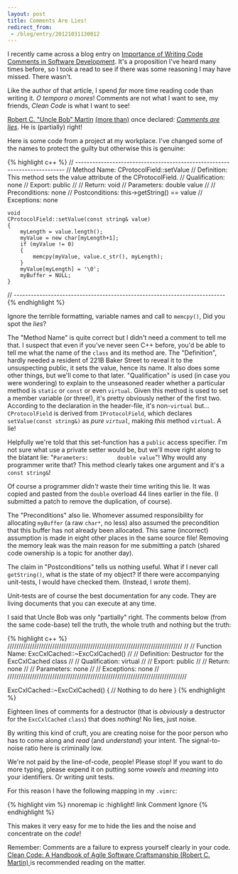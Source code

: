 ```yaml
---
layout: post
title: Comments Are Lies!
redirect_from:
 - /blog/entry/20121031130012
---
```


I recently came across a blog entry on [Importance of Writing Code Comments in
Software
Development](https://technoladder.blogspot.com.au/2012/10/importance-of-writing-code-comments-in.html).
It's a proposition I've heard many times before, so I took a read to see if
there was some reasoning I may have missed. There wasn't.



Like the author of that article, I spend _far_ more time reading code than
writing it. _O tempora o mores_! Comments are not what I want to see, my
friends, _Clean Code_ is what I want to see!


[Robert C. "Uncle Bob" Martin](https://en.wikipedia.org/wiki/Robert_Cecil_Martin)
[(more than)](https://coding.derkeiler.com/Archive/General/comp.object/2004-06/0342.html)
once declared: [_Comments are lies_](https://agilepractices2010.blogspot.com.au/2010/06/solid-principles-of-object-oriented.html).
He is (partially) right!



Here is some code from a project at my workplace. I've changed some of the names
to protect the guilty but otherwise this is genuine:


{% highlight c++ %}
//  --------------------------------------------------------------------------
//  Method Name:        CProtocolField::setValue
//  Definition:         This method sets the value attribute of the CProtocolField.
//  Qualification:      none
//  Export:             public
//
//  Return:             void
//  Parameters:         double value
//
//  Preconditions:      none
//  Postconditions:     this->getString() == value
//  Exceptions:         none

    void
    CProtocolField::setValue(const string& value)
    {
        myLength = value.length();
        myValue = new char[myLength+1];
        if (myValue != 0)
        {
            memcpy(myValue, value.c_str(), myLength);
        }
        myValue[myLength] = '\0';
        myBuffer = NULL;
    }
//  --------------------------------------------------------------------------
{% endhighlight %}


Ignore the terrible formatting, variable names and call to
`memcpy()`, Did you spot the _lies_?


The "Method Name" is quite correct but I didn't need a comment to tell me that.
I suspect that even if you've never seen C++ before, you'd be able to tell me
what the name of the `class` and its method are. The "Definition",
hardly needed a resident of 221B Baker Street to reveal it to the unsuspecting
public, it sets the value, hence its name. It also does some other things, but
we'll come to that later. "Qualification" is used (in case you were wondering)
to explain to the unseasoned reader whether a particular method is
`static` or `const` or even `virtual`. Given
this method is used to set a member variable (or three!), it's pretty obviously
nether of the first two. According to the declaration in the header-file, it's
non-`virtual` but... `CProtocolField` is derived from
`IProtocolField`, which declares `setValue(const
string&)` as _pure `virtual`_, making
_this_ method `virtual`. A lie!



Helpfully we're told that this set-function has a `public` access
specifier. I'm not sure what use a private setter would be, but we'll move right
along to the blatant lie: "`Parameters:         double value`"! Why would
any programmer write that? This method clearly takes one argument and it's a
`const string&`!



Of course a programmer _didn't_ waste their time writing this lie. It was
copied and pasted from the `double` overload 44 lines earlier in the
file. (I submitted a patch to remove the duplication, of course).



The "Preconditions" also lie. Whomever assumed responsibility for
allocating `myBuffer` (a raw `char*`, no less) also assumed
the precondition that this buffer has not already been allocated. This same
(incorrect) assumption is made in eight other places in the same source file!
Removing the memory leak was the main reason for me submitting a patch (shared
code ownership is a topic for another day).



The claim in "Postconditions" tells us nothing useful. What if I never call
`getString()`, what is the state of my object? If there were accompanying
unit-tests, I would have checked them. (Instead, I _wrote_ them).



Unit-tests are of course the best documentation for any code. They are living
documents that you can execute at any time.



I said that Uncle Bob was only &quot;partially&quot; right. The comments below
(from the same code-base) tell the truth, the whole truth and nothing but the
truth:


{% highlight c++ %}
//////////////////////////////////////////////////////////////////////////////
//
// Function Name:   ExcCxlCached::~ExcCxlCached()
//
// Definition:      Destructor for the ExcCxlCached class
//
// Qualification:   virtual
//
// Export:          public
//
// Return:          none
//
// Parameters:      none
//
// Exceptions:      none
//
////////////////////////////////////////////////////////////////////////////////

ExcCxlCached::~ExcCxlCached()
{
// Nothing to do here
}
{% endhighlight %}


Eighteen lines of comments for a destructor (that is _obviously_ a
destructor for the `ExcCxlCached` `class`) that does
_nothing_! No lies, just noise.



By writing this kind of cruft, you are creating noise for the poor person who
has to come along and _read_ (and _understand_) your intent. The
signal-to-noise ratio here is criminally low.



We're not paid by the line-of-code, people! Please stop! If you want to do more
typing, please expend it on putting some _vowels_ and
_meaning_ into your identifiers. Or writing unit tests.



For this reason I have the following mapping in my `.vimrc`:


{% highlight vim %}
nnoremap <Leader>ic :<C-U>highlight! link Comment Ignore<CR>
{% endhighlight %}


This makes it very easy for me to hide the lies and the noise and
concentrate on the _code_!



Remember: Comments are a failure to express yourself clearly in your code. [Clean Code: A Handbook of Agile
Software Craftsmanship (Robert C. Martin) ](https://tinyurl.com/CleanCodeBook) is recommended reading on the
matter.

